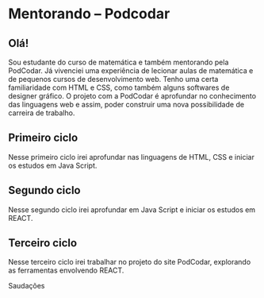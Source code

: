 # Mentorando – Podcodar

## Olá!

Sou estudante do curso de matemática e também mentorando pela PodCodar. Já vivenciei uma experiência de lecionar aulas de matemática e de pequenos cursos de desenvolvimento web. Tenho uma certa familiaridade com HTML e CSS, como também alguns softwares de designer gráfico. O projeto com a PodCodar é aprofundar no conhecimento das linguagens web e assim, poder construir uma nova possibilidade de carreira de trabalho.

## Primeiro ciclo

Nesse primeiro ciclo irei aprofundar nas linguagens de  HTML, CSS e iniciar os estudos em Java Script.


## Segundo ciclo

Nesse segundo ciclo irei aprofundar em Java Script e iniciar os estudos em REACT.

## Terceiro ciclo

Nesse terceiro ciclo irei trabalhar no projeto do site PodCodar, explorando as ferramentas envolvendo REACT.

Saudações

